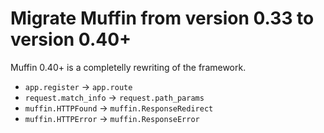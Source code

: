 Migrate Muffin from version 0.33 to version 0.40+
=================================================

Muffin 0.40+ is a completelly rewriting of the framework.

* `app.register` -> `app.route`
* `request.match_info` -> `request.path_params`
* `muffin.HTTPFound` -> `muffin.ResponseRedirect`
* `muffin.HTTPError` -> `muffin.ResponseError`
